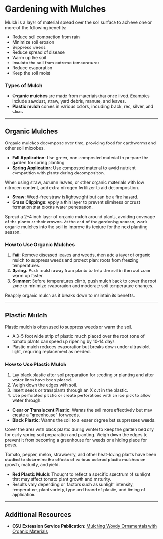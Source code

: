 # Gardening with Mulches

Mulch is a layer of material spread over the soil surface to achieve one or more of the following benefits:

- Reduce soil compaction from rain
- Minimize soil erosion
- Suppress weeds
- Reduce spread of disease
- Warm up the soil
- Insulate the soil from extreme temperatures
- Reduce evaporation
- Keep the soil moist

### Types of Mulch

- **Organic mulches** are made from materials that once lived. Examples include sawdust, straw, yard debris, manure, and leaves.
- **Plastic mulch** comes in various colors, including black, red, silver, and clear.

---

## Organic Mulches

Organic mulches decompose over time, providing food for earthworms and other soil microbes.

- **Fall Application**: Use green, non-composted material to prepare the garden for spring planting.
- **Spring Application**: Use composted material to avoid nutrient competition with plants during decomposition.

When using straw, autumn leaves, or other organic materials with low nitrogen content, add extra nitrogen fertilizer to aid decomposition.

- **Straw**: Weed-free straw is lightweight but can be a fire hazard.
- **Grass Clippings**: Apply a thin layer to prevent sliminess or crust formation that blocks water penetration.

Spread a 2–4 inch layer of organic mulch around plants, avoiding coverage of the plants or their crowns. At the end of the gardening season, work organic mulches into the soil to improve its texture for the next planting season.

### How to Use Organic Mulches

1. **Fall**: Remove diseased leaves and weeds, then add a layer of organic mulch to suppress weeds and protect plant roots from freezing temperatures.
2. **Spring**: Push mulch away from plants to help the soil in the root zone warm up faster.
3. **Summer**: Before temperatures climb, push mulch back to cover the root zone to minimize evaporation and moderate soil temperature changes.

Reapply organic mulch as it breaks down to maintain its benefits.

---

## Plastic Mulch

Plastic mulch is often used to suppress weeds or warm the soil.

- A 3–5 foot wide strip of plastic mulch placed over the root zone of tomato plants can speed up ripening by 10–14 days.
- Plastic mulch reduces evaporation but breaks down under ultraviolet light, requiring replacement as needed.

### How to Use Plastic Mulch


1. Lay black plastic after soil preparation for seeding or planting and after water lines have been placed.
2. Weigh down the edges with soil.
3. Insert seeds or transplants through an X cut in the plastic.
4. Use perforated plastic or create perforations with an ice pick to allow water through.


- **Clear or Translucent Plastic**: Warms the soil more effectively but may create a "greenhouse" for weeds.
- **Black Plastic**: Warms the soil to a lesser degree but suppresses weeds.


Cover the area with black plastic during winter to keep the garden bed dry for early spring soil preparation and planting. Weigh down the edges to prevent it from becoming a greenhouse for weeds or a hiding place for pests.


Tomato, pepper, melon, strawberry, and other heat-loving plants have been studied to determine the effects of various colored plastic mulches on growth, maturity, and yield.

- **Red Plastic Mulch**: Thought to reflect a specific spectrum of sunlight that may affect tomato plant growth and maturity.
- Results vary depending on factors such as sunlight intensity, temperature, plant variety, type and brand of plastic, and timing of application.

---

## Additional Resources

- **OSU Extension Service Publication**: [Mulching Woody Ornamentals with Organic Materials](https://catalog.extension.oregonstate.edu/ec1629)
